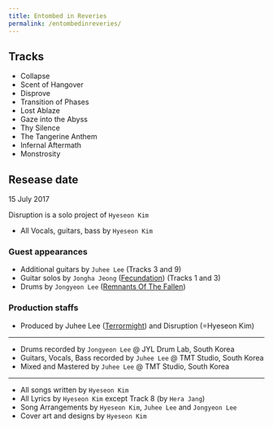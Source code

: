 ```yaml
---
title: Entombed in Reveries
permalink: /entombedinreveries/
---
```


## Tracks 
- Collapse
- Scent of Hangover
- Disprove
- Transition of Phases
- Lost Ablaze
- Gaze into the Abyss
- Thy Silence
- The Tangerine Anthem
- Infernal Aftermath
- Monstrosity

## Resease date
15 July 2017

Disruption is a solo project of `Hyeseon Kim`

- All Vocals, guitars, bass by `Hyeseon Kim`

### Guest appearances
- Additional guitars by `Juhee Lee` (Tracks 3 and 9)
- Guitar solos by `Jongha Jeong` ([Fecundation](https://www.metal-archives.com/bands/Fecundation/3540394170)) (Tracks 1 and 3)
- Drums by `Jongyeon Lee` ([Remnants Of The Fallen](https://www.metal-archives.com/bands/Remnants_of_the_Fallen/3540331909))

### Production staffs
- Produced by Juhee Lee ([Terrormight](https://www.metal-archives.com/bands/Terrormight/3540290935)) and Disruption (=Hyeseon Kim)
---
- Drums recorded by `Jongyeon Lee` @ JYL Drum Lab, South Korea
- Guitars, Vocals, Bass recorded by `Juhee Lee` @ TMT Studio, South Korea
- Mixed and Mastered by `Juhee Lee` @ TMT Studio, South Korea
---
- All songs written by `Hyeseon Kim`
- All Lyrics by `Hyeseon Kim` except Track 8 (by `Hera Jang`)
- Song Arrangements by `Hyeseon Kim`, `Juhee Lee` and `Jongyeon Lee`
- Cover art and designs by `Hyeseon Kim`
